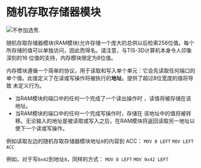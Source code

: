 # 随机存取存储器模块
![不参加选秀.](item:tis3d:random_access_memory_module)

随机存取存储器模块(RAM模块)允许存储一个庞大的总供以后检索256位值。每个所存储的值可以单独访问，因此而得名。请注意，与TIS-3D计算机本身令人印象深刻的16 位值的支持，内存模块限定为8位值。

内存模块遵循一个简单的协议，用于读取和写入单个单元：它会先读取任何端口的单个值。此值定义了在读或写操作将被执行的**地址**。提供了超过8位宽度的值将导致 未定义行为。
- 当RAM模块的端口中的任何一个完成了一个读出操作时 ，读值将被存储在该地址。
- 当RAM模块的端口中的任何一个完成写操作时，存储在 该地址中的值将被转移。无论输入的地址是被读取或写入之后，在RAM模块将返回读取另一地址以使下一个读或写操作。

例如读取左边的随机存取存储器模块地址`8`的内容到 ACC：
`MOV 8 LEFT`
`MOV LEFT ACC`

例如，对于写`0x42`到地址`8`，同样的方式：
`MOV 8 LEFT`
`MOV 0x42 LEFT`